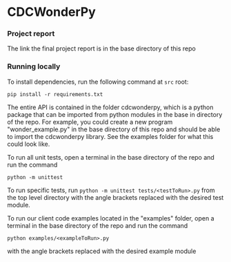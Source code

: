 # CDCWonderPy

### Project report
The link the final project report is in the base directory of this repo


### Running locally
To install dependencies, run the following command at `src` root:
```
pip install -r requirements.txt
```

The entire API is contained in the folder cdcwonderpy, which is a python package that can be imported from python modules in the base in directory of the repo. For example, you could create a new program "wonder_example.py" in the base directory of this repo and should be able to import the cdcwonderpy library. See the examples folder for what this could look like.

To run all unit tests, open a terminal in the base directory of the repo and run the command
```
python -m unittest
```

To run specific tests, run `python -m unittest tests/<testToRun>.py` from the top level directory with the angle brackets replaced with the desired test module.

To run our client code examples located in the "examples" folder, open a terminal in the base directory of the repo and run the command
```
python examples/<exampleToRun>.py
```
with the angle brackets replaced with the desired example module